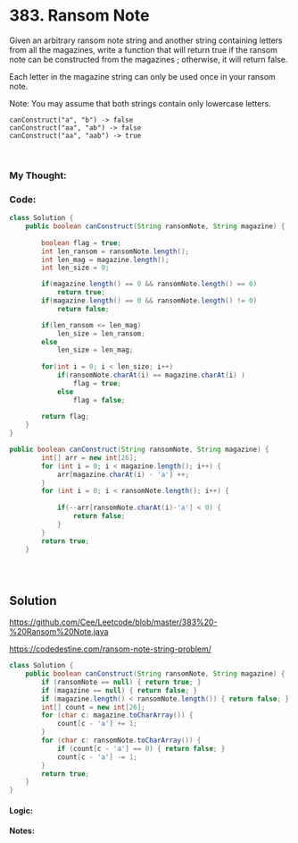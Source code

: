 # 383. Ransom Note

Given an arbitrary ransom note string and another string containing letters from all the magazines, write a function that will return true if the ransom note can be constructed from the magazines ; otherwise, it will return false.

Each letter in the magazine string can only be used once in your ransom note.

Note:
You may assume that both strings contain only lowercase letters.
```
canConstruct("a", "b") -> false
canConstruct("aa", "ab") -> false
canConstruct("aa", "aab") -> true
```

<br>

### My Thought: 


### Code: 
```java
class Solution {
    public boolean canConstruct(String ransomNote, String magazine) {
        
        boolean flag = true; 
        int len_ransom = ransomNote.length(); 
        int len_mag = magazine.length(); 
        int len_size = 0; 

        if(magazine.length() == 0 && ransomNote.length() == 0)
            return true; 
        if(magazine.length() == 0 && ransomNote.length() != 0)
            return false; 

        if(len_ransom <= len_mag)
            len_size = len_ransom; 
        else 
            len_size = len_mag; 
        
        for(int i = 0; i < len_size; i++)
            if(ransomNote.charAt(i) == magazine.charAt(i) ) 
                flag = true; 
            else 
                flag = false; 
        
        return flag; 
    }
}

public boolean canConstruct(String ransomNote, String magazine) {
        int[] arr = new int[26];
        for (int i = 0; i < magazine.length(); i++) {
            arr[magazine.charAt(i) - 'a'] ++;
        }
        for (int i = 0; i < ransomNote.length(); i++) {
           
            if(--arr[ransomNote.charAt(i)-'a'] < 0) {
                return false;
            }
        }
        return true;
    }





```    


## Solution
https://github.com/Cee/Leetcode/blob/master/383%20-%20Ransom%20Note.java

https://codedestine.com/ransom-note-string-problem/

```java
class Solution {
    public boolean canConstruct(String ransomNote, String magazine) {
        if (ransomNote == null) { return true; }
        if (magazine == null) { return false; }
        if (magazine.length() < ransomNote.length()) { return false; }
        int[] count = new int[26];
        for (char c: magazine.toCharArray()) {
            count[c - 'a'] += 1;
        }
        for (char c: ransomNote.toCharArray()) {
            if (count[c - 'a'] == 0) { return false; }
            count[c - 'a'] -= 1;
        }
        return true;
    }
}
```

#### Logic: 

#### Notes: 


